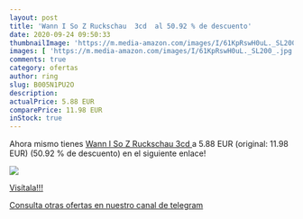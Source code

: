 ```yaml
---
layout: post
title: 'Wann I So Z Ruckschau  3cd  al 50.92 % de descuento'
date: 2020-09-24 09:50:33
thumbnailImage: 'https://m.media-amazon.com/images/I/61KpRswH0uL._SL200_.jpg'
images: [ 'https://m.media-amazon.com/images/I/61KpRswH0uL._SL200_.jpg' ]
comments: true
category: ofertas
author: ring
slug: B005N1PU2O
description:
actualPrice: 5.88 EUR
comparePrice: 11.98 EUR
inStock: true
---
```


Ahora mismo tienes [Wann I So Z Ruckschau  3cd ](https://www.amazon.com/dp/B005N1PU2O/?tag=redken08-20) a 5.88 EUR (original: 11.98 EUR) (50.92 %  de descuento) en el siguiente enlace!

[![](https://m.media-amazon.com/images/I/61KpRswH0uL._SL200_.jpg)](https://www.amazon.com/dp/B005N1PU2O/?tag=redken08-20)

[Visítala!!!](https://www.amazon.com/dp/B005N1PU2O/?tag=redken08-20)

[Consulta otras ofertas en nuestro canal de telegram](https://t.me/s/ofertas25)
